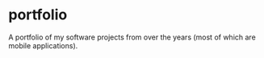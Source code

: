 # portfolio
A portfolio of my software projects from over the years (most of which are mobile applications).

